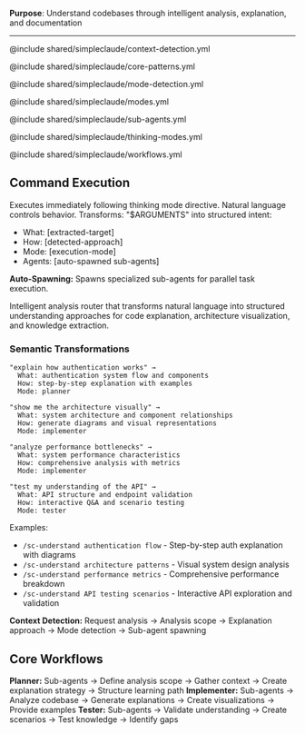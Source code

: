 **Purpose**: Understand codebases through intelligent analysis, explanation, and documentation

---

@include shared/simpleclaude/context-detection.yml

@include shared/simpleclaude/core-patterns.yml

@include shared/simpleclaude/mode-detection.yml

@include shared/simpleclaude/modes.yml

@include shared/simpleclaude/sub-agents.yml

@include shared/simpleclaude/thinking-modes.yml

@include shared/simpleclaude/workflows.yml

## Command Execution

Executes immediately following thinking mode directive. Natural language controls behavior. Transforms: "$ARGUMENTS" into structured intent:

- What: [extracted-target]
- How: [detected-approach]
- Mode: [execution-mode]
- Agents: [auto-spawned sub-agents]

**Auto-Spawning:** Spawns specialized sub-agents for parallel task execution.

Intelligent analysis router that transforms natural language into structured understanding approaches for code explanation, architecture visualization, and knowledge extraction.

### Semantic Transformations

```
"explain how authentication works" →
  What: authentication system flow and components
  How: step-by-step explanation with examples
  Mode: planner

"show me the architecture visually" →
  What: system architecture and component relationships
  How: generate diagrams and visual representations
  Mode: implementer

"analyze performance bottlenecks" →
  What: system performance characteristics
  How: comprehensive analysis with metrics
  Mode: implementer

"test my understanding of the API" →
  What: API structure and endpoint validation
  How: interactive Q&A and scenario testing
  Mode: tester
```

Examples:

- `/sc-understand authentication flow` - Step-by-step auth explanation with diagrams
- `/sc-understand architecture patterns` - Visual system design analysis
- `/sc-understand performance metrics` - Comprehensive performance breakdown
- `/sc-understand API testing scenarios` - Interactive API exploration and validation

**Context Detection:** Request analysis → Analysis scope → Explanation approach → Mode detection → Sub-agent spawning

## Core Workflows

**Planner:** Sub-agents → Define analysis scope → Gather context → Create explanation strategy → Structure learning path **Implementer:** Sub-agents → Analyze codebase → Generate explanations → Create visualizations → Provide examples **Tester:** Sub-agents → Validate understanding → Create scenarios → Test knowledge → Identify gaps
